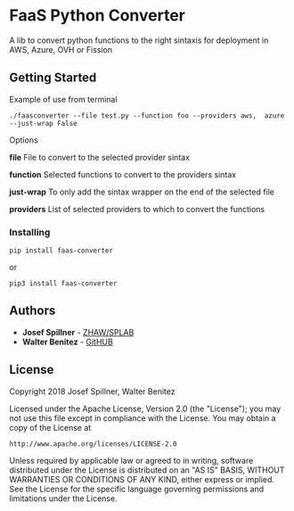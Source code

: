 # FaaS Python Converter

A lib to convert python functions to the right sintaxis for deployment in AWS, Azure, OVH or Fission

## Getting Started

Example of use from terminal 
```
./faasconverter --file test.py --function foo --providers aws,  azure --just-wrap False
```
Options 

**file** File to convert to the selected provider sintax

**function** Selected functions to convert to the providers sintax

**just-wrap** To only add the sintax wrapper on the end of the selected file

**providers** List of selected providers to which to convert the functions

### Installing

```
pip install faas-converter 
```
or 
```
pip3 install faas-converter 
```

## Authors

* **Josef Spillner** - [ZHAW/SPLAB](https://github.com/serviceprototypinglab)
* **Walter Benitez** - [GitHUB](https://github.com/walter-bd)

## License

Copyright 2018 Josef Spillner, Walter Benitez

Licensed under the Apache License, Version 2.0 (the "License");
you may not use this file except in compliance with the License.
You may obtain a copy of the License at

    http://www.apache.org/licenses/LICENSE-2.0

Unless required by applicable law or agreed to in writing, software
distributed under the License is distributed on an "AS IS" BASIS,
WITHOUT WARRANTIES OR CONDITIONS OF ANY KIND, either express or implied.
See the License for the specific language governing permissions and
limitations under the License.

